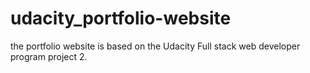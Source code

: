 # udacity_portfolio-website

the portfolio website is based on the Udacity Full stack web developer program project 2.
